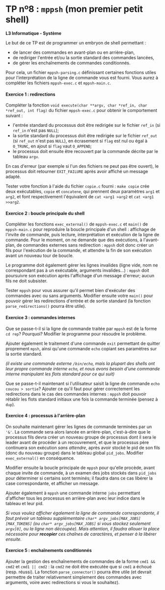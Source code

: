 TP nº8 : `mppsh` (mon premier petit shell)
==========================================

**L3 Informatique - Système**

Le but de ce TP est de programmer un embryon de shell permettant :
- de lancer des commandes en avant-plan ou en arrière-plan,
- de rediriger l'entrée et/ou la sortie standard des commandes lancées,
- de gérer les enchaînements de commandes conditionnés.

Pour cela, un fichier `mppsh-parsing.c` définissant certaines fonctions
utiles pour l'interprétation de la ligne de commande vous est fourni.
Vous aurez à compléter les fichiers `mppsh-exec.c` et `mppsh-main.c`.


#### Exercice 1 : redirections

Compléter la fonction `void execute(char **argv, char *ref_in, char
*ref_out, int flag)` du fichier `mppsh-exec.c` pour obtenir le
comportement suivant :
- l'entrée standard du processus doit être redirigée sur le fichier
  `ref_in` (si `ref_in` n'est pas `NULL`);
- la sortie standard du processus doit être redirigée sur le fichier
  `ref_out` (si `ref_out` n'est pas `NULL`), en écrasement si `flag` est
  nul ou égal à `O_TRUNC`, en ajout si `flag` vaut `O_APPEND`;
- le processus doit ensuite être recouvert par la commande décrite par le
  tableau `argv`.

En cas d'erreur (par exemple si l'un des fichiers ne peut pas être
ouvert), le processus doit retourner `EXIT_FAILURE` après avoir affiché
un message adapté.

Tester votre fonction à l'aide du fichier `copie.c` fourni : `make copie`
crée deux exécutables, `copie` et `concatene`, qui prennent deux
paramètres `arg1` et `arg2`, et font respectivement l'équivalent de `cat
<arg1 >arg2` et `cat <arg1 >>arg2`.


#### Exercice 2 : boucle principale du shell

Compléter les fonctions `exec_external()` de `mppsh-exec.c` et `main()`
de `mppsh-main.c` pour reproduire la boucle principale d'un shell :
affichage de l'invite de commande, puis lecture, interprétation et
exécution de la ligne de commande.  Pour le moment, on ne demande que des
exécutions, à l'avant-plan, de commandes externes sans redirection :
`mppsh` doit donc créer un fils pour l'exécution de la commande, et
attendre la fin de son exécution avant un nouveau tour de boucle.

Le programme doit également gérer les lignes invalides (ligne
vide, nom ne correspondant pas à un exécutable, arguments invalides...) :
`mppsh` doit poursuivre son exécution après l'affichage d'un message
d'erreur; aucun fils ne doit subsister.

Tester `mppsh` pour vous assurer qu'il permet bien d'exécuter des
commandes avec ou sans arguments. Modifier ensuite votre `main()` pour
pouvoir gérer les redirections d'entrée et de sortie standard (la
fonction `parse_redirections()` pourra être utile).


#### Exercice 3 : commandes internes

Que se passe-t-il si la ligne de commande traitée par `mppsh`
est de la forme `cd rep`? Pourquoi?  Modifier le programme pour
résoudre le problème.

Ajouter également le traitement d'une commande `exit` permettant de
quitter proprement `mpsh`, ainsi qu'une commande  `echo` copiant ses
paramètres sur la sortie standard.

_(il existe une commande externe `/bin/echo`, mais la plupart des shells
ont leur propre commande interne `echo`, et nous avons besoin d'une
commande interne manipulant les flots standard pour ce qui suit)_

Que se passe-t-il maintenant si l'utilisateur saisit la ligne de commande
`echo coucou > sortie`? Ajouter ce qu'il faut pour gérer correctement les
redirections dans le cas des commandes internes : `mppsh` doit pouvoir
rétablir les flots standard initiaux une fois la commande terminée
(pensez à `dup`).


#### Exercice 4 : processus à l'arrière-plan

On souhaite maintenant gérer les lignes de commande terminées par un
`'&'`. La commande sera alors lancée en arrière-plan, c'est-à-dire 
que le processus fils devra créer un nouveau groupe de processus dont 
il sera le leader avant de procéder à un recouvrement, et que le processus
père continuera son exécution _sans attendre_, après avoir stocké le pid de
son fils (donc du nouveau groupe) dans le tableau global `pid_jobs`. 
Modifier `exec_external()` en conséquence.

Modifier ensuite la boucle principale de `mppsh` pour qu'elle procède,
avant chaque invite de commande, à un examen des jobs stockés dans
`pid_jobs` pour déterminer si certains sont terminés; il faudra dans ce
cas libérer la case correspondante, et afficher un message.

Ajouter également à `mppsh` une commande interne `jobs` permettant
d'afficher tous les processus en arrière-plan avec leur indice dans le
tableau et leur pid. 

_Si vous voulez afficher également la ligne de commande correspondante,
il faut prévoir un tableau supplémentaire `char*
argv_jobs[MAX_JOBS][MAX_TOKENS]` (ou `char* argv_jobs[MAX_JOBS]` si vous
stockez seulement `argv[0]`, ou la ligne non découpée).  Mais
attention, il faudra allouer la place nécessaire pour **recopier** ces
chaînes de caractères, et penser à la libérer ensuite._


#### Exercice 5 : enchaînements conditionnés

Ajouter la gestion des enchaînements de commandes de la forme `cmd1 &&
cmd2` et `cmd1 || cmd2` : la `cmd2` ne doit être exécutée que si `cmd1` a
échoué (resp. réussi). La fonction `parse_connector()` pourra être utile
(et devrait permettre de traiter relativement simplement des commandes
avec arguments, voire avec redirections si vous le souhaitez).

